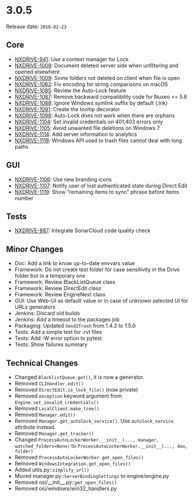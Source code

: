 # 3.0.5

Release date: `2018-02-23`

## Core

- [NXDRIVE-941](https://hyland.atlassian.net/browse/NXDRIVE-941): Use a context manager for Lock
- [NXDRIVE-1008](https://hyland.atlassian.net/browse/NXDRIVE-1008): Document deleted server side when unfiltering and opened elsewhere
- [NXDRIVE-1009](https://hyland.atlassian.net/browse/NXDRIVE-1009): Some folders not deleted on client when file is open
- [NXDRIVE-1062](https://hyland.atlassian.net/browse/NXDRIVE-1062): Fix encoding for string comparisons on macOS
- [NXDRIVE-1085](https://hyland.atlassian.net/browse/NXDRIVE-1085): Review the Auto-Lock feature
- [NXDRIVE-1087](https://hyland.atlassian.net/browse/NXDRIVE-1087): Remove backward compatibility code for Nuxeo <= 5.8
- [NXDRIVE-1088](https://hyland.atlassian.net/browse/NXDRIVE-1088): Ignore Windows symlink suffix by default (.lnk)
- [NXDRIVE-1091](https://hyland.atlassian.net/browse/NXDRIVE-1091): Create the tooltip decorator
- [NXDRIVE-1098](https://hyland.atlassian.net/browse/NXDRIVE-1098): Auto-Lock does not work when there are orphans
- [NXDRIVE-1104](https://hyland.atlassian.net/browse/NXDRIVE-1104): Set invalid credentials on 401,403 errors only
- [NXDRIVE-1105](https://hyland.atlassian.net/browse/NXDRIVE-1105): Avoid unwanted file deletions on Windows 7
- [NXDRIVE-1114](https://hyland.atlassian.net/browse/NXDRIVE-1114): Add server information to analytics
- [NXDRIVE-1118](https://hyland.atlassian.net/browse/NXDRIVE-1118): Windows API used to trash files cannot deal with long paths

## GUI

- [NXDRIVE-1106](https://hyland.atlassian.net/browse/NXDRIVE-1106): Use new branding icons
- [NXDRIVE-1107](https://hyland.atlassian.net/browse/NXDRIVE-1107): Notify user of lost authenticated state during Direct Edit
- [NXDRIVE-1119](https://hyland.atlassian.net/browse/NXDRIVE-1119): Show "remaining items to sync" phrase before items number

## Tests

- [NXDRIVE-887](https://hyland.atlassian.net/browse/NXDRIVE-887): Integrate SonarCloud code quality check

## Minor Changes

- Doc: Add a link to know up-to-date envvars value
- Framework: Do not create test folder for case sensitivity in the Drive folder but in a temporary one
- Framework: Review BlackListQueue class
- Framework: Review DirectEdit class
- Framework: Review EngineNext class
- GUI: Use Web-UI as default value or in case of unknown selected UI for URLs generators
- Jenkins: Discard old builds
- Jenkins: Add a timeout to the packages job
- Packaging: Updated `Send2Trash` from 1.4.2 to 1.5.0
- Tests: Add a simple test for .rvt files
- Tests: Add -W error option to pytest
- Tests: Show failures summary

## Technical Changes

- Changed `BlacklistQueue.get()`, it is now a generator.
- Removed `CLIHandler.edit()`
- Removed `DirectEdit.is_lock_file()` (now private)
- Removed `exception` keyword argument from `Engine.set_invalid_credentials()`
- Removed `LocalClient.make_tree()`
- Removed `Manager.edit()`
- Removed `Manager.get_autolock_service()`. Use `autolock_service` attribute instead.
- Removed `Manager.get_tracker()`
- Changed `ProcessAutoLockerWorker.__init__(..., manager, watched_folders=None)` to `ProcessAutoLockerWorker.__init__(..., dao, folder)`
- Removed `ProcessAutoLockerWorker.get_open_files()`
- Removed `WindowsIntegration.get_open_files()`
- Added utils.py::`simplify_url()`
- Moved manager.py::`ServerBindingSettings` to engine/engine.py
- Removed osi/\_\_init__.py::`get_open_files()`
- Removed osi/windows/win32_handlers.py
